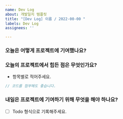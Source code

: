 ```yaml
---
name: Dev Log
about: 개발일지 템플릿
title: "[Dev Log] 이름 / 2022-00-00 "
labels: Dev Log
assignees: ''

---
```


### 오늘은 어떻게 프로젝트에 기여했나요?

### 오늘의 프로젝트에서 힘든 점은 무엇인가요?
* 항목별로 적어주세요.

 ```js
 // 코드를 첨부해도 좋습니다.
 ```

 ### 내일은 프로젝트에 기여하기 위해 무엇을 해야 하나요?
* [ ]  Todo 형식으로 기록해주세요.
